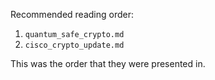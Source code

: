 Recommended reading order:
1.  `quantum_safe_crypto.md`
2.  `cisco_crypto_update.md`

This was the order that they were presented in.
